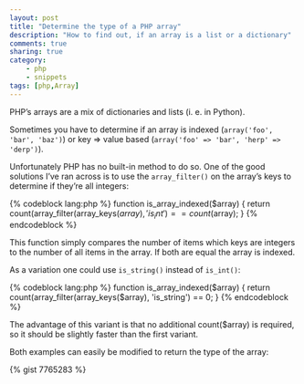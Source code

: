 ```yaml
---
layout: post
title: "Determine the type of a PHP array"
description: "How to find out, if an array is a list or a dictionary"
comments: true
sharing: true
category: 
    - php
    - snippets
tags: [php,Array]
---
```

PHP’s arrays are a mix of dictionaries and lists (i. e. in Python). 

Sometimes you have to determine if an array is indexed (`array('foo', 'bar', 'baz')`) or key => value based (`array('foo' => 'bar', 'herp' => 'derp')`). 

Unfortunately PHP has no built-in method to do so. One of the good solutions I’ve ran across is to use the  `array_filter()` on the array’s keys to determine if they’re all integers:
<!--more-->
{% codeblock lang:php %}
function is_array_indexed($array) { 
	return count(array_filter(array_keys($array), 'is_int') == count($array); 
}
{% endcodeblock %}

This function simply compares the number of items which keys are integers to the number of all items in the array. If both are equal the array is indexed.

As a variation one could use `is_string()` instead of `is_int()`:

{% codeblock lang:php %}
function is_array_indexed($array) { 
	return count(array_filter(array_keys($array), 'is_string') == 0;
}
{% endcodeblock %}

The advantage of this variant is that no additional count($array) is required, so it should be slightly faster than the first variant.

Both examples can easily be modified to return the type of the array:

{% gist 7765283 %}
